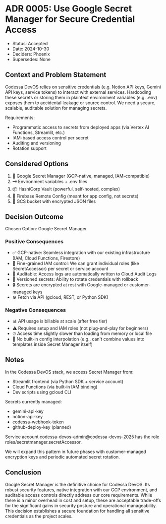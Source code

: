 # ADR 0005: Use Google Secret Manager for Secure Credential Access

- Status: Accepted
- Date: 2024-10-30
- Deciders: Phoenix
- Supersedes: None

## Context and Problem Statement

Codessa DevOS relies on sensitive credentials (e.g. Notion API keys, Gemini API keys, service tokens) to interact with external services. Hardcoding these secrets or storing them in plaintext environment variables (e.g. .env) exposes them to accidental leakage or source control. We need a secure, scalable, auditable solution for managing secrets.

Requirements:

- Programmatic access to secrets from deployed apps (via Vertex AI Functions, Streamlit, etc.)
- IAM-based access control per secret
- Auditing and versioning
- Rotation support

## Considered Options

1. 🔐 Google Secret Manager (GCP-native, managed, IAM-compatible)
2. 🗝️ Environment variables + .env files
3. 📦 HashiCorp Vault (powerful, self-hosted, complex)
4. 🔑 Firebase Remote Config (meant for app config, not secrets)
5. 📁 GCS bucket with encrypted JSON files

## Decision Outcome

Chosen Option: Google Secret Manager

### Positive Consequences

- ✅ GCP-native: Seamless integration with our existing infrastructure (IAM, Cloud Functions, Firestore)
- 🔐 Fine-grained IAM control: We can grant individual roles (like SecretAccessor) per secret or service account
- 🧾 Auditable: Access logs are automatically written to Cloud Audit Logs
- 🔁 Versioned secrets: Ability to rotate credentials with rollback
- 🔒 Secrets are encrypted at rest with Google-managed or customer-managed keys
- ⚙️ Fetch via API (gcloud, REST, or Python SDK)

### Negative Consequences

- 📊 API usage is billable at scale (after free tier)
- ⚠️ Requires setup and IAM roles (not plug-and-play for beginners)
- ⏱ Access time slightly slower than loading from memory or local file
- 📄 No built-in config interpolation (e.g., can't combine values into templates inside Secret Manager itself)

## Notes

In the Codessa DevOS stack, we access Secret Manager from:

- Streamlit frontend (via Python SDK + service account)
- Cloud Functions (via built-in IAM binding)
- Dev scripts using gcloud CLI

Secrets currently managed:

- gemini-api-key
- notion-api-key
- codessa-webhook-token
- github-deploy-key (planned)

Service account codessa-devos-admin@codessa-devos-2025 has the role roles/secretmanager.secretAccessor.

We will expand this pattern in future phases with customer-managed encryption keys and periodic automated secret rotation.

## Conclusion

Google Secret Manager is the definitive choice for Codessa DevOS. Its robust security features, native integration with our GCP environment, and auditable access controls directly address our core requirements. While there is a minor overhead in cost and setup, these are acceptable trade-offs for the significant gains in security posture and operational manageability. This decision establishes a secure foundation for handling all sensitive credentials as the project scales.
